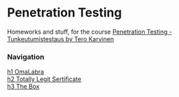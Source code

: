 # Penetration Testing 
Homeworks and stuff, for the course [Penetration Testing - Tunkeutumistestaus by Tero Karvinen](https://terokarvinen.com/2023/tunkeutumistestaus-2023-kevat/)   

### Navigation
[h1 OmaLabra](h1/report.md)      
[h2 Totally Legit Sertificate](h2/report.md)    
[h3 The Box](h3/report.md)   
